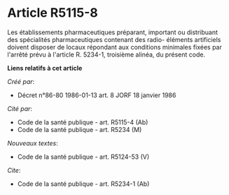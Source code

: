 # Article R5115-8

Les établissements pharmaceutiques préparant, important ou distribuant des spécialités pharmaceutiques contenant des radio-
éléments artificiels doivent disposer de locaux répondant aux conditions minimales fixées par l'arrêté prévu à l'article R.
5234-1, troisième alinéa, du présent code.

**Liens relatifs à cet article**

_Créé par_:

  - Décret n°86-80 1986-01-13 art. 8 JORF 18 janvier 1986

_Cité par_:

  - Code de la santé publique - art. R5115-4 (Ab)
  - Code de la santé publique - art. R5234 (M)

_Nouveaux textes_:

  - Code de la santé publique - art. R5124-53 (V)

_Cite_:

  - Code de la santé publique - art. R5234-1 (Ab)
